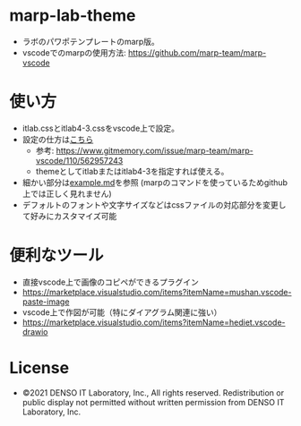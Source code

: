 # marp-lab-theme

* ラボのパワポテンプレートのmarp版。
* vscodeでのmarpの使用方法: https://github.com/marp-team/marp-vscode

# 使い方

* itlab.cssとitlab4-3.cssをvscode上で設定。
* 設定の仕方は[こちら](https://github.com/DensoITLab/marp-lab-theme/blob/main/howto.md)
    * 参考: https://www.gitmemory.com/issue/marp-team/marp-vscode/110/562957243
    * themeとしてitlabまたはitlab4-3を指定すれば使える。
* 細かい部分は[example.md](https://github.com/DensoITLab/marp-lab-theme/blob/main/example.md)を参照 (marpのコマンドを使っているためgithub上では正しく見れません)
* デフォルトのフォントや文字サイズなどはcssファイルの対応部分を変更して好みにカスタマイズ可能

# 便利なツール

* 直接vscode上で画像のコピペができるプラグイン
* https://marketplace.visualstudio.com/items?itemName=mushan.vscode-paste-image
* vscode上で作図が可能（特にダイアグラム関連に強い）
* https://marketplace.visualstudio.com/items?itemName=hediet.vscode-drawio

# License

* ©2021 DENSO IT Laboratory, Inc., All rights reserved. Redistribution or public display not permitted without written permission from DENSO IT Laboratory, Inc.
